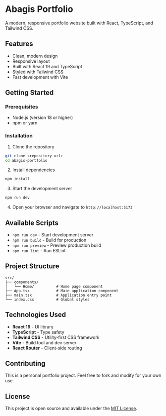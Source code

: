 # Abagis Portfolio

A modern, responsive portfolio website built with React, TypeScript, and Tailwind CSS.

## Features

- Clean, modern design
- Responsive layout
- Built with React 19 and TypeScript
- Styled with Tailwind CSS
- Fast development with Vite

## Getting Started

### Prerequisites

- Node.js (version 18 or higher)
- npm or yarn

### Installation

1. Clone the repository
```bash
git clone <repository-url>
cd abagis-portfolio
```

2. Install dependencies
```bash
npm install
```

3. Start the development server
```bash
npm run dev
```

4. Open your browser and navigate to `http://localhost:5173`

## Available Scripts

- `npm run dev` - Start development server
- `npm run build` - Build for production
- `npm run preview` - Preview production build
- `npm run lint` - Run ESLint

## Project Structure

```
src/
├── components/
│   └── Home/          # Home page component
├── App.tsx            # Main application component
├── main.tsx           # Application entry point
└── index.css          # Global styles
```

## Technologies Used

- **React 19** - UI library
- **TypeScript** - Type safety
- **Tailwind CSS** - Utility-first CSS framework
- **Vite** - Build tool and dev server
- **React Router** - Client-side routing

## Contributing

This is a personal portfolio project. Feel free to fork and modify for your own use.

## License

This project is open source and available under the [MIT License](LICENSE).

